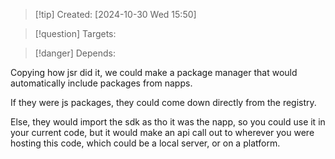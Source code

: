 
>[!tip] Created: [2024-10-30 Wed 15:50]

>[!question] Targets: 

>[!danger] Depends: 

Copying how jsr did it, we could make a package manager that would automatically include packages from napps.

If they were js packages, they could come down directly from the registry.

Else, they would import the sdk as tho it was the napp, so you could use it in your current code, but it would make an api call out to wherever you were hosting this code, which could be a local server, or on a platform.